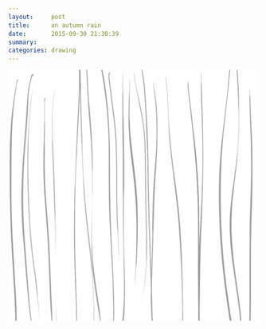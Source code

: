 ```yaml
---
layout:     post
title:      an autumn rain
date:       2015-09-30 21:30:39
summary:    
categories: drawing
---
```

![an autumn rain](/images/diary/an-autumn-rain.png "lustful")

